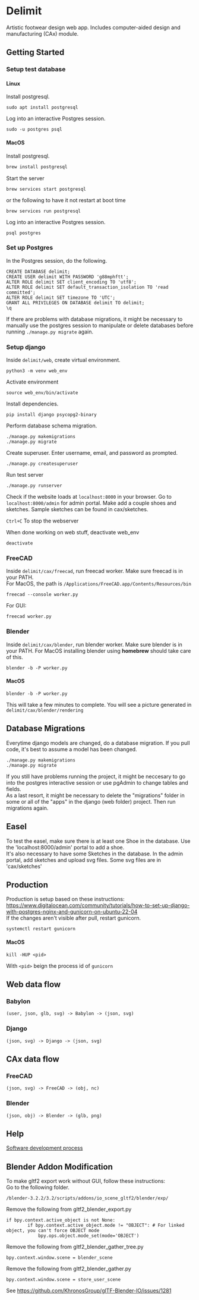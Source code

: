 # Delimit
Artistic footwear design web app. Includes computer-aided design and manufacturing (CAx) module. 

## Getting Started

### Setup test database
#### Linux
Install postgresql.  
```
sudo apt install postgresql
```  
Log into an interactive Postgres session.  
```
sudo -u postgres psql
```  

#### MacOS
Install postgresql.
```bash
brew install postgresql
```  

Start the server
```
brew services start postgresql 
```
or the following to have it not restart at boot time
```
brew services run postgresql
```

Log into an interactive Postgres session.
```
psql postgres
```  

### Set up Postgres
In the Postgres session, do the following.  
```postgres
CREATE DATABASE delimit; 
CREATE USER delimit WITH PASSWORD 'g88mphftt'; 
ALTER ROLE delimit SET client_encoding TO 'utf8';
ALTER ROLE delimit SET default_transaction_isolation TO 'read committed';  
ALTER ROLE delimit SET timezone TO 'UTC';
GRANT ALL PRIVILEGES ON DATABASE delimit TO delimit;
\q
```
If there are problems with database migrations, it might be necessary to manually use the postgres session to manipulate or delete databases before running ```./manage.py migrate``` again.

### Setup django
Inside `delimit/web`, create virtual environment.  
```
python3 -m venv web_env
```  
Activate environment  
```
source web_env/bin/activate
```  
Install dependencies.  
```
pip install django psycopg2-binary
```  
Perform database schema migration.
```
./manage.py makemigrations
./manage.py migrate
```  
Create superuser. Enter username, email, and password as prompted.
```
./manage.py createsuperuser
```  
Run test server
```
./manage.py runserver
```  
Check if the website loads at `localhost:8000` in your browser. Go to `localhost:8000/admin` for admin portal. Make add a couple shoes and sketches. Sample sketches can be found in cax/sketches.  

`Ctrl+C` To stop the webserver  

When done working on web stuff, deactivate web_env  
```
deactivate
```  

### FreeCAD
Inside `delimit/cax/freecad`, run freecad worker. Make sure freecad is in your PATH.  
For MacOS, the path is `/Applications/FreeCAD.app/Contents/Resources/bin`
```
freecad --console worker.py
```  
For GUI:  
```
freecad worker.py
```  
### Blender
Inside `delimit/cax/blender`, run blender worker. Make sure blender is in your PATH. For MacOS installing blender using **homebrew** should take care of this.
```
blender -b -P worker.py
```  

#### MacOS
```
blender -b -P worker.py
```
This will take a few minutes to complete. You will see a picture generated in `delimit/cax/blender/rendering`

## Database Migrations
Everytime django models are changed, do a database migration. If you pull code, it's best to assume a model has been changed.  
```
./manage.py makemigrations
./manage.py migrate
```  
If you still have problems running the project, it might be neccesary to go into the postgres interactive session or use pgAdmin to change tables and fields.  
As a last resort, it might be necessary to delete the "migrations" folder in some or all of the "apps" in the django (web folder) project. Then run migrations again.  

## Easel 
To test the easel, make sure there is at least one Shoe in the database. Use the 'localhost:8000/admin' portal to add a shoe.  
It's also necessary to have some Sketches in the database. In the admin portal, add sketches and upload svg files. Some svg files are in 'cax/sketches'

## Production
Production is setup based on these instructions:  
https://www.digitalocean.com/community/tutorials/how-to-set-up-django-with-postgres-nginx-and-gunicorn-on-ubuntu-22-04  
If the changes aren't visible after pull, restart gunicorn.  
```
systemctl restart gunicorn
```  

#### MacOS
```
kill -HUP <pid>
```
With `<pid>` beign the process id of `gunicorn` 

## Web data flow
### Babylon
```
(user, json, glb, svg) -> Babylon -> (json, svg) 
```
### Django
```
(json, svg) -> Django -> (json, svg)
```
## CAx data flow
### FreeCAD
```
(json, svg) -> FreeCAD -> (obj, nc)
```
### Blender
```
(json, obj) -> Blender -> (glb, png)
```

## Help
[Software development process](https://docs.google.com/document/d/1tRWYg5H_MLdlJAFzCSrXW3bG_a9W1qh-CDyd5hQHdwc/edit?usp=sharing)

## Blender Addon Modification
To make gltf2 export work without GUI, follow these instructions:  
Go to the following folder.  
```
/blender-3.2.2/3.2/scripts/addons/io_scene_gltf2/blender/exp/  
```
Remove the following from gltf2_blender_export.py   
```
if bpy.context.active_object is not None:  
        if bpy.context.active_object.mode != "OBJECT": # For linked object, you can't force OBJECT mode  
            bpy.ops.object.mode_set(mode='OBJECT')  
```
Remove the following from gltf2_blender_gather_tree.py  
```
bpy.context.window.scene = blender_scene  
```
Remove the following from gltf2_blender_gather.py  
```
bpy.context.window.scene = store_user_scene
```
See https://github.com/KhronosGroup/glTF-Blender-IO/issues/1281  
